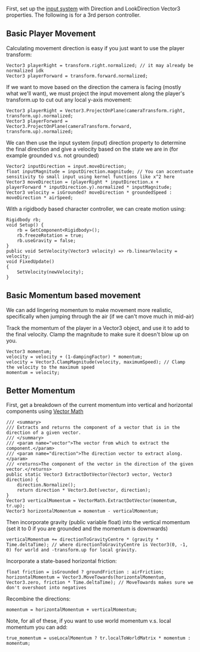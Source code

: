 First, set up the [input system](ProjectSetup/README.md) with Direction and LookDirection Vector3 properties. The following is for a 3rd person controller. 

## Basic Player Movement
Calculating movement direction is easy if you just want to use the player transform:
```
Vector3 playerRight = transform.right.normalized; // it may already be normalized idk
Vector3 playerForward = transform.forward.normalized;
```
If we want to move based on the direction the camera is facing (mostly what we'll want), we must project the input movement along the player's transform.up to cut out any local y-axis movement:
```
Vector3 playerRight = Vector3.ProjectOnPlane(cameraTransform.right, transform.up).normalized;
Vector3 playerForward = Vector3.ProjectOnPlane(cameraTransform.forward, transform.up).normalized;
```
We can then use the input system (input) direction property to determine the final direction and give a velocity based on the state we are in (for example grounded v.s. not grounded)
```
Vector2 inputDirection = input.moveDirection; 
float inputMagnitude = inputDirection.magnitude; // You can accentuate sensitivity to small input using kernel functions like x^2 here
Vector3 moveDirection = (playerRight * inputDirection.x + playerForward * inputDirection.y).normalized * inputMagnitude;
Vector3 velocity = isGrounded? moveDirection * groundedSpeed : moveDirection * airSpeed;
```
With a rigidbody based character controller, we can create motion using:
```
Rigidbody rb;
void Setup() {
    rb = GetComponent<Rigidbody>();
    rb.freezeRotation = true;
    rb.useGravity = false;
}
public void SetVelocity(Vector3 velocity) => rb.linearVelocity = velocity;
void FixedUpdate()
{
    SetVelocity(newVelocity);
}
```
## Basic Momentum based movement

We can add lingering momentum to make movement more realistic, specifically when jumping through the air (if we can't move much in mid-air)

Track the momentum of the player in a Vector3 object, and use it to add to the final velocity. Clamp the magnitude to make sure it doesn't blow up on you. 
```
Vector3 momentum; 
velocity = velocity + (1-dampingFactor) * momentum;
velocity = Vector3.ClampMagnitude(velocity, maximumSpeed); // Clamp the velocity to the maximum speed
momentum = velocity; 
```

## Better Momentum

First, get a breakdown of the current momentum into vertical and horizontal components using [Vector Math](https://github.com/adammyhre/Advanced-Player-Controller/blob/master/Assets/_Project/Scripts/PlayerController/VectorMath.cs)
```
/// <summary>
/// Extracts and returns the component of a vector that is in the direction of a given vector.
/// </summary>
/// <param name="vector">The vector from which to extract the component.</param>
/// <param name="direction">The direction vector to extract along.</param>
/// <returns>The component of the vector in the direction of the given vector.</returns>
public static Vector3 ExtractDotVector(Vector3 vector, Vector3 direction) {
    direction.Normalize();
    return direction * Vector3.Dot(vector, direction);
}
Vector3 verticalMomentum = VectorMath.ExtractDotVector(momentum, tr.up);
Vector3 horizontalMomentum = momentum - verticalMomentum;
```
Then incorporate gravity (public variable float) into the vertical momentum (set it to 0 if you are grounded and the momentum is downwards)
```
verticalMomentum += directionToGravityCentre * (gravity * Time.deltaTime); // where directionToGravityCentre is Vector3(0, -1, 0) for world and -transform.up for local gravity.
```
Incorporate a state-based horizontal friction:
```
float friction = isGrounded ? groundFriction : airFriction;
horizontalMomentum = Vector3.MoveTowards(horizontalMomentum, Vector3.zero, friction * Time.deltaTime); // MoveTowards makes sure we don't overshoot into negatives
```
Recombine the directions:
```
momentum = horizontalMomentum + verticalMomentum;

```
Note, for all of these, if you want to use world momentum v.s. local momentum you can add:
```
true_momentum = useLocalMomentum ? tr.localToWorldMatrix * momentum : momentum;
```
